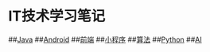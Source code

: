# IT技术学习笔记
##[Java](https://github.com/chaofengliu/FuckingTheCode/tree/main/Java)
##[Android](https://github.com/chaofengliu/FuckingTheCode/tree/main/Android)
##[前端](https://github.com/chaofengliu/FuckingTheCode/tree/main/%E5%89%8D%E7%AB%AF)
##[小程序](https://github.com/chaofengliu/FuckingTheCode/tree/main/%E5%B0%8F%E7%A8%8B%E5%BA%8F)
##[算法]()
##[Python](https://github.com/chaofengliu/FuckingTheCode/tree/main/Python)
##[AI](https://github.com/chaofengliu/FuckingTheCode/tree/main/AI)
